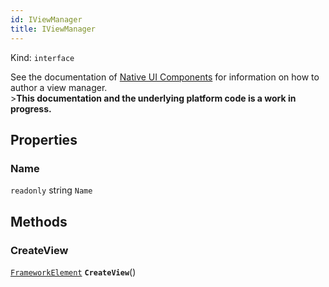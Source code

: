 ```yaml
---
id: IViewManager
title: IViewManager
---
```


Kind: `interface`



See the documentation of [Native UI Components](view-managers) for information on how to author a view manager.<br/>>**This documentation and the underlying platform code is a work in progress.**

## Properties
### Name
`readonly`  string `Name`



## Methods
### CreateView
[`FrameworkElement`](https://docs.microsoft.com/uwp/api/Windows.UI.Xaml.FrameworkElement) **`CreateView`**()




